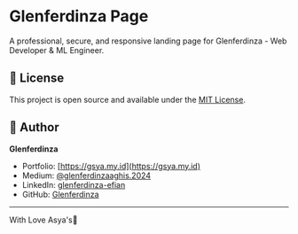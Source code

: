 # Glenferdinza Page

A professional, secure, and responsive landing page for Glenferdinza - Web Developer & ML Engineer.

## 📄 License

This project is open source and available under the [MIT License](LICENSE).

## 👤 Author

**Glenferdinza**
- Portfolio: [https://gsya.my.id](https://gsya.my.id)
- Medium: [@glenferdinzaaghis.2024](https://medium.com/@glenferdinzaaghis.2024)
- LinkedIn: [glenferdinza-efian](https://www.linkedin.com/in/glenferdinza-efian)
- GitHub: [Glenferdinza](https://github.com/Glenferdinza)

---

With Love Asya's💚

